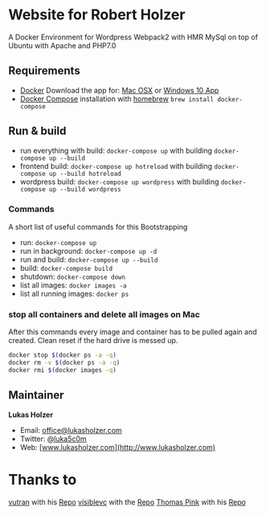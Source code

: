 # Website for Robert Holzer

A Docker Environment for Wordpress Webpack2 with HMR MySql on top of Ubuntu with Apache and PHP7.0


## Requirements

- [Docker](http://docker.com) Download the app for: [Mac OSX](https://download.docker.com/mac/stable/Docker.dmg) or [Windows 10 App](https://download.docker.com/win/stable/InstallDocker.msi)
- [Docker Compose](http://docs.docker.com/compose/) installation with [homebrew](https://brew.sh/index_de.html) `brew install docker-compose`

## Run & build

- run everything with build: `docker-compose up` with building `docker-compose up --build`
- frontend build: `docker-compose up hotreload` with building `docker-compose up --build hotreload`
- wordpress build: `docker-compose up wordpress` with building `docker-compose up --build wordpress`


### Commands

A short list of useful commands for this Bootstrapping

- run: `docker-compose up`
- run in background: `docker-compose up -d`
- run and build: `docker-compose up --build`
- build: `docker-compose build`
- shutdown: `docker-compose down`
- list all images: `docker images -a`
- list all running images: `docker ps`

### stop all containers and delete all images on Mac

After this commands every image and container has to be pulled again and created.
Clean reset if the hard drive is messed up.

``` bash
docker stop $(docker ps -a -q)
docker rm -v $(docker ps -a -q)
docker rmi $(docker images -q)
```

## Maintainer

**Lukas Holzer**

* Email: <office@lukasholzer.com>
* Twitter: [@luka5c0m](https://twitter.com/luka5c0m)
* Web: [www.lukasholzer.com](http://www.lukasholzer.com)


# Thanks to 
[vutran](https://github.com/vutran) with his [Repo](https://github.com/vutran/wpmvc)
[visiblevc](https://github.com/visiblevc) with the [Repo](https://github.com/visiblevc/wordpress-starter)
[Thomas Pink](https://github.com/thomaspink) with his [Repo](https://github.com/thomaspink/sls-eventservice)